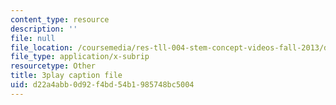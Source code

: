 ```yaml
---
content_type: resource
description: ''
file: null
file_location: /coursemedia/res-tll-004-stem-concept-videos-fall-2013/d22a4abb0d92f4bd54b1985748bc5004_6HtVKlFNb2A.srt
file_type: application/x-subrip
resourcetype: Other
title: 3play caption file
uid: d22a4abb-0d92-f4bd-54b1-985748bc5004
---
```

